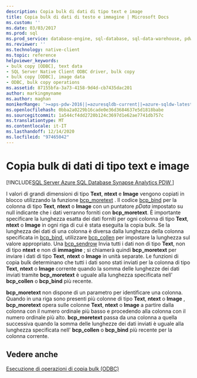 ```yaml
---
description: Copia bulk di dati di tipo text e image
title: Copia bulk di dati di testo e immagine | Microsoft Docs
ms.custom: ''
ms.date: 03/03/2017
ms.prod: sql
ms.prod_service: database-engine, sql-database, sql-data-warehouse, pdw
ms.reviewer: ''
ms.technology: native-client
ms.topic: reference
helpviewer_keywords:
- bulk copy [ODBC], text data
- SQL Server Native Client ODBC driver, bulk copy
- bulk copy [ODBC], image data
- ODBC, bulk copy operations
ms.assetid: 87155bfa-3a73-4158-9d4d-cb7435dac201
author: markingmyname
ms.author: maghan
monikerRange: '>=aps-pdw-2016||=azuresqldb-current||=azure-sqldw-latest||>=sql-server-2016||>=sql-server-linux-2017||=azuresqldb-mi-current'
ms.openlocfilehash: 0bba2a0229b16cade0e36d3684637e5d1818babe
ms.sourcegitcommit: 1a544cf4dd2720b124c3697d1e62ae7741db757c
ms.translationtype: MT
ms.contentlocale: it-IT
ms.lasthandoff: 12/14/2020
ms.locfileid: "97465042"
---
```

# <a name="bulk-copying-text-and-image-data"></a>Copia bulk di dati di tipo text e image
[!INCLUDE[SQL Server Azure SQL Database Synapse Analytics PDW ](../../includes/applies-to-version/sql-asdb-asdbmi-asa-pdw.md)]

  I valori di grandi dimensioni di tipo **Text**, **ntext** e **Image** vengono copiati in blocco utilizzando la funzione [bcp_moretext](../../relational-databases/native-client-odbc-extensions-bulk-copy-functions/bcp-moretext.md) . Il codice [bcp_bind](../../relational-databases/native-client-odbc-extensions-bulk-copy-functions/bcp-bind.md) per la colonna di tipo **Text**, **ntext** o **Image** con un puntatore *pData* impostato su null indicante che i dati verranno forniti con **bcp_moretext**. È importante specificare la lunghezza esatta dei dati forniti per ogni colonna di tipo **Text**, **ntext** o **Image** in ogni riga di cui è stata eseguita la copia bulk. Se la lunghezza dei dati di una colonna è diversa dalla lunghezza della colonna specificata in [bcp_bind](../../relational-databases/native-client-odbc-extensions-bulk-copy-functions/bcp-bind.md), utilizzare [bcp_collen](../../relational-databases/native-client-odbc-extensions-bulk-copy-functions/bcp-collen.md) per impostare la lunghezza sul valore appropriato. Una [bcp_sendrow](../../relational-databases/native-client-odbc-extensions-bulk-copy-functions/bcp-sendrow.md) Invia tutti i dati non di tipo **Text**, non di tipo **ntext** e non di **immagine** ; si chiamerà quindi **bcp_moretext** per inviare i dati di tipo **Text**, **ntext** o **Image** in unità separate. Le funzioni di copia bulk determinano che tutti i dati sono stati inviati per la colonna di tipo **Text**, **ntext** o **Image** corrente quando la somma delle lunghezze dei dati inviati tramite **bcp_moretext** è uguale alla lunghezza specificata nell' **bcp_collen** o **bcp_bind** più recente.  
  
 **bcp_moretext** non dispone di un parametro per identificare una colonna. Quando in una riga sono presenti più colonne di tipo **Text**, **ntext** o **Image** , **bcp_moretext** opera sulle colonne **Text**, **ntext** o **Image** a partire dalla colonna con il numero ordinale più basso e procedendo alla colonna con il numero ordinale più alto. **bcp_moretext** passa da una colonna a quella successiva quando la somma delle lunghezze dei dati inviati è uguale alla lunghezza specificata nell' **bcp_collen** o **bcp_bind** più recente per la colonna corrente.  
  
## <a name="see-also"></a>Vedere anche  
 [Esecuzione di operazioni di copia bulk &#40;ODBC&#41;](../../relational-databases/native-client-odbc-bulk-copy-operations/performing-bulk-copy-operations-odbc.md)  
  
  
